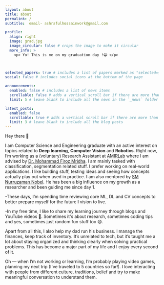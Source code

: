 ```yaml
---
layout: about
title: about
permalink: /
subtitle:  email- ashrafulhossainwork@gmail.com

profile:
  align: right
  image: grad.jpg
  image_circular: false # crops the image to make it circular
  more_info: >
    <p> Yo! This is me on my graduation day !😀 </p>
    


selected_papers: true # includes a list of papers marked as "selected={true}"
social: false # includes social icons at the bottom of the page

announcements:
  enabled: false # includes a list of news items
  scrollable: false # adds a vertical scroll bar if there are more than 3 news items
  limit: 5 # leave blank to include all the news in the `_news` folder

latest_posts:
  enabled: false
  scrollable: true # adds a vertical scroll bar if there are more than 3 new posts items
  limit: 3 # leave blank to include all the blog posts
---
```



Hey there 👋

I am  Computer Science and Engineering graduate with an active interest on topics related to **Deep learning**, **Computer Vision** and **Robotics**. Right now, I’m working as a (voluntary) Research Assistant at [AMIRLab](https://amirl.org/) where I am advised by [Dr. Mohammad Firoz Mridha](https://www.aiub.edu/faculty-list/faculty-profile?q=firoz.mridha#firoz.mridha@aiub.edu). I am mainly tasked with classification, segmentation related stuff. I prefer working on real-world applications. I like building stuff, testing ideas and seeing how concepts actually play out when used in practice. I am also mentored by [SM Nurruzaman Nobel](https://www.linkedin.com/in/iamnobel/?originalSubdomain=my). He  has been a big influence on my growth as a researcher and been guiding me since day 1.


-These days, I’m spending time reviewing core ML, DL and CV concepts to better prepare myself for the future I vision to live.

-In my free time, I like to share my learning journey through blogs and YouTube videos 🎥. Sometimes it's about research, sometimes coding tips and yes, sometimes just random fun stuff too 😄.

Apart from all this, I also help my dad run his business. I manage the finances, keep track of inventory. It’s unrelated to tech, but it’s taught me a lot about staying organized and thinking clearly when solving practical problems. This has become a major part of my life and I enjoy every second of it.

Oh — when I’m not working or learning, I’m probably playing video games, planning my next trip (I've traveled to 5 countries so far!). I love interacting with people from different culture, traditions, belief and try to make meaningful conversation to understand them.



